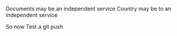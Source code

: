 Documents may be an independent service
Country may be to an independent service 

So now Test a git push
